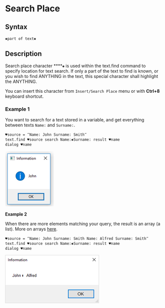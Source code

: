 # Search Place

## **Syntax**

```text
✱part of text✱
```

## **Description**

Search place character ****`✱`  is used within the text.find command to specify location for text search. If only a part of the text to find is known, or you wish to find ANYTHING in the text, this special character shall highlight the ANYTHING.

You can insert this character from `Insert/Search Place` menu or with **Ctrl+8** keyboard shortcut.

### **Example 1**

You want to search for a text stored in a variable, and get everything between texts `Name:` and `Surname:`. 

```text
♥source = ‴Name: John Surname: Smith‴
text.find ♥source search Name:✱Surname: result ♥name
dialog ♥name
```

![img](../../-assets/search1_v1.png)

**Example 2**

When there are more elements matching your query, the result is an array \(a list\). More on arrays [here](array-separator.md).

```text
♥source = ‴Name: John Surname: Smith Name: Alfred Surname: Smith‴
text.find ♥source search Name:✱Surname: result ♥name
dialog ♥name
```

![](../../-assets/search2.png)

